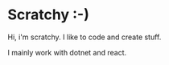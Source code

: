 # Scratchy :-)

Hi, i'm scratchy. I like to code and create stuff.

I mainly work with dotnet and react.

<!---
A-Scratchy/A-Scratchy is a ✨ special ✨ repository because its `README.md` (this file) appears on your GitHub profile.
You can click the Preview link to take a look at your changes.
--->
